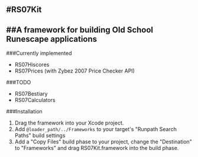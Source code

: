 #RS07Kit
---
##A framework for building Old School Runescape applications
---

###Currently implemented
- RS07Hiscores
- RS07Prices (with Zybez 2007 Price Checker API)

###TODO
- RS07Bestiary
- RS07Calculators

###Installation

1. Drag the framework into your Xcode project.
2. Add ```@loader_path/../Frameworks``` to your target's "Runpath Search Paths" build settings
3. Add a "Copy Files" build phase to your project, change the "Destination" to "Frameworks" and drag RS07Kit.framework into the build phase.